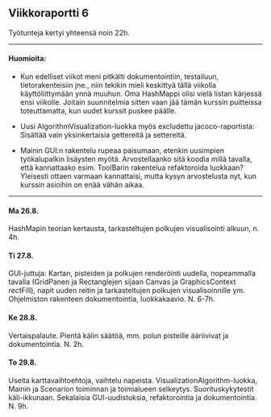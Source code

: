 ## Viikkoraportti 6

Työtunteja kertyi yhteensä noin 22h.

---

#### Huomioita:

* Kun edelliset viikot meni pitkälti dokumentointiin, testailuun, tietorakenteisiin jne., niin tekikin mieli keskittyä tällä viikolla käyttöliittymään ynnä muuhun. Oma HashMappi olisi vielä listan kärjessä ensi viikolle. Joitain suunnitelmia sitten vaan jää tämän kurssin puitteissa toteuttamatta, kun uudet kurssit puskee päälle.

* Uusi AlgorithmVisualization-luokka myös excludettu jacoco-raportista: Sisältää vain yksinkertaisia gettereitä ja settereitä.

* Mainin GUI:n rakentelu rupeaa paisumaan, etenkin uusimpien työkalupalkin lisäysten myötä. Arvostellaanko sitä koodia millä tavalla, että kannattaako esim. ToolBarin rakentelua refaktoroida luokkaan? Yleisesti ottaen varmaan kannattaisi, mutta kysyn arvostelusta nyt, kun kurssin asioihin on enää vähän aikaa.

---

#### Ma 26.8.

HashMapin teorian kertausta, tarkasteltujen polkujen visualisointi alkuun, n. 4h.

#### Ti 27.8.

GUI-juttuja: Kartan, pisteiden ja polkujen renderöinti uudella, nopeammalla tavalla (GridPanen ja Rectanglejen sijaan Canvas ja GraphicsContext rectFill), napit uuden reitin ja tarkasteltujen polkujen visualisoinnille ym. Ohjelmiston rakenteen dokumentointia, luokkakaavio. N. 6-7h.

#### Ke 28.8.

Vertaispalaute. Pientä kälin säätöä, mm. polun pisteille ääriivivat ja dokumentointia. N. 2h.

#### To 29.8.

Useita karttavaihtoehtoja, vaihtelu napeista. VisualizationAlgorithm-luokka, Mainin ja Scenarion toiminnan ja toimialueen selkeytys. Suorituskykytestit käli-ikkunaan. Sekalaisia GUI-uudistuksia, refaktorointia ja dokumentointia. N. 9h.